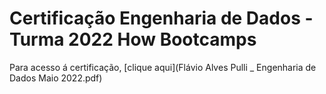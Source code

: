 # Certificação Engenharia de Dados - Turma 2022 How Bootcamps
Para acesso á certificação, [clique aqui](Flávio Alves Pulli _ Engenharia de Dados Maio 2022.pdf)
